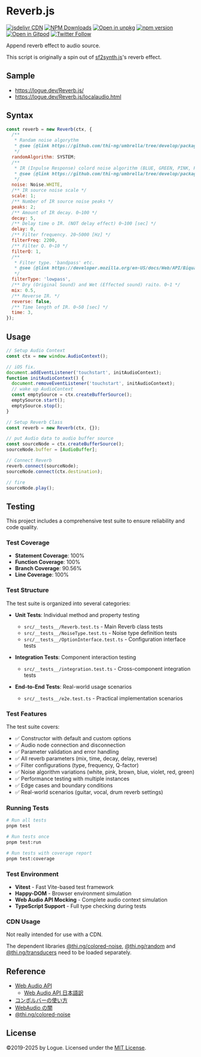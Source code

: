 # Reverb.js

[![jsdelivr CDN](https://data.jsdelivr.com/v1/package/npm/@logue/reverb/badge?style=rounded)](https://www.jsdelivr.com/package/npm/@logue/reverb)
[![NPM Downloads](https://img.shields.io/npm/dm/@logue/reverb.svg?style=flat)](https://www.npmjs.com/package/@logue/reverb)
[![Open in unpkg](https://img.shields.io/badge/Open%20in-unpkg-blue)](https://uiwjs.github.io/npm-unpkg/#/pkg/@logue/reverb/file/README.md)
[![npm version](https://img.shields.io/npm/v/@logue/reverb.svg)](https://www.npmjs.com/package/@logue/reverb)
[![Open in Gitpod](https://shields.io/badge/Open%20in-Gitpod-green?logo=Gitpod)](https://gitpod.io/#https://github.com/logue/Reverb.js)
[![Twitter Follow](https://img.shields.io/twitter/follow/logue256?style=plastic)](https://twitter.com/logue256)

Append reverb effect to audio source.

This script is originally a spin out of [sf2synth.js](https://github.com/logue/smfplayer.js)'s reverb effect.

## Sample

- <https://logue.dev/Reverb.js/>
- <https://logue.dev/Reverb.js/localaudio.html>

## Syntax

```js
const reverb = new Reverb(ctx, {
  /**
   * Randam noise algorythm
   * @see {@link https://github.com/thi-ng/umbrella/tree/develop/packages/random}
   */
  randomAlgorithm: SYSTEM;
  /**
   * IR (Inpulse Response) colord noise algorithm (BLUE, GREEN, PINK, RED, VIOLET, WHITE)
   * @see {@link https://github.com/thi-ng/umbrella/tree/develop/packages/colored-noise}
   */
  noise: Noise.WHITE,
  /** IR source noise scale */
  scale: 1;
  /** Number of IR source noise peaks */
  peaks: 2;
  /** Amount of IR decay. 0~100 */
  decay: 5,
  /** Delay time o IR. (NOT delay effect) 0~100 [sec] */
  delay: 0,
  /** Filter frequency. 20~5000 [Hz] */
  filterFreq: 2200,
  /** Filter Q. 0~10 */
  filterQ: 1,
  /**
   * Filter type. 'bandpass' etc.
   * @see {@link https://developer.mozilla.org/en-US/docs/Web/API/BiquadFilterNode/type}
   */
  filterType: 'lowpass',
  /** Dry (Original Sound) and Wet (Effected sound) raito. 0~1 */
  mix: 0.5,
  /** Reverse IR. */
  reverse: false,
  /** Time length of IR. 0~50 [sec] */
  time: 3,
});
```

## Usage

```js
// Setup Audio Context
const ctx = new window.AudioContext();

// iOS fix.
document.addEventListener('touchstart', initAudioContext);
function initAudioContext() {
  document.removeEventListener('touchstart', initAudioContext);
  // wake up AudioContext
  const emptySource = ctx.createBufferSource();
  emptySource.start();
  emptySource.stop();
}

// Setup Reverb Class
const reverb = new Reverb(ctx, {});

// put Audio data to audio buffer source
const sourceNode = ctx.createBufferSource();
sourceNode.buffer = [AudioBuffer];

// Connect Reverb
reverb.connect(sourceNode);
sourceNode.connect(ctx.destination);

// fire
sourceNode.play();
```

## Testing

This project includes a comprehensive test suite to ensure reliability and code quality.

### Test Coverage

- **Statement Coverage**: 100%
- **Function Coverage**: 100%
- **Branch Coverage**: 90.56%
- **Line Coverage**: 100%

### Test Structure

The test suite is organized into several categories:

- **Unit Tests**: Individual method and property testing
  - `src/__tests__/Reverb.test.ts` - Main Reverb class tests
  - `src/__tests__/NoiseType.test.ts` - Noise type definition tests
  - `src/__tests__/OptionInterface.test.ts` - Configuration interface tests

- **Integration Tests**: Component interaction testing
  - `src/__tests__/integration.test.ts` - Cross-component integration tests

- **End-to-End Tests**: Real-world usage scenarios
  - `src/__tests__/e2e.test.ts` - Practical implementation scenarios

### Test Features

The test suite covers:

- ✅ Constructor with default and custom options
- ✅ Audio node connection and disconnection
- ✅ Parameter validation and error handling
- ✅ All reverb parameters (mix, time, decay, delay, reverse)
- ✅ Filter configurations (type, frequency, Q-factor)
- ✅ Noise algorithm variations (white, pink, brown, blue, violet, red, green)
- ✅ Performance testing with multiple instances
- ✅ Edge cases and boundary conditions
- ✅ Real-world scenarios (guitar, vocal, drum reverb settings)

### Running Tests

```bash
# Run all tests
pnpm test

# Run tests once
pnpm test:run

# Run tests with coverage report
pnpm test:coverage
```

### Test Environment

- **Vitest** - Fast Vite-based test framework
- **Happy-DOM** - Browser environment simulation
- **Web Audio API Mocking** - Complete audio context simulation
- **TypeScript Support** - Full type checking during tests

### CDN Usage

Not really intended for use with a CDN.

The dependent libraries [@thi.ng/colored-noise](https://www.jsdelivr.com/package/npm/@thi.ng/colored-noise), [@thi.ng/random](https://www.jsdelivr.com/package/npm/@thi.ng/random) and [@thi.ng/transducers](https://www.jsdelivr.com/package/npm/@thi.ng/transducers) need to be loaded separately.

## Reference

- [Web Audio API](https://www.w3.org/TR/webaudio/)
  - [Web Audio API 日本語訳](https://g200kg.github.io/web-audio-api-ja/)
- [コンボルバーの使い方](https://www.g200kg.com/jp/docs/webaudio/convolver.html)
- [WebAudio の闇](https://qiita.com/zprodev/items/7fcd8335d7e8e613a01f)
- [@thi.ng/colored-noise](https://github.com/thi-ng/umbrella/tree/develop/packages/colored-noise)

## License

©2019-2025 by Logue. Licensed under the [MIT License](LICENSE).
